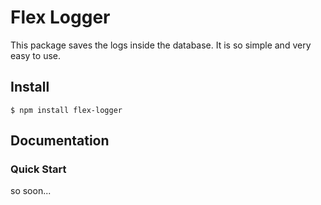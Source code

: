 # Flex Logger
This package saves the logs inside the database. It is so simple and very easy to use. 

## Install
```
$ npm install flex-logger
```

## Documentation

### Quick Start

so soon...
